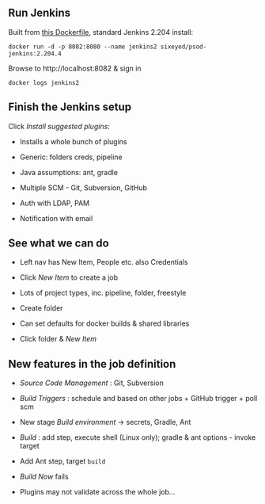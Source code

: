## Run Jenkins

Built from [this Dockerfile](../jenkins/core/Dockerfile), standard Jenkins 2.204 install:

```
docker run -d -p 8082:8080 --name jenkins2 sixeyed/psod-jenkins:2.204.4
```

Browse to http://localhost:8082 & sign in

```
docker logs jenkins2
```

## Finish the Jenkins setup

Click _Install suggested plugins_:

- Installs a whole bunch of plugins

- Generic: folders creds, pipeline

- Java assumptions: ant, gradle

- Multiple SCM - Git, Subversion, GitHub

- Auth with LDAP, PAM

- Notification with email

## See what we can do

- Left nav has New Item, People etc. also Credentials

- Click _New Item_ to create a job

- Lots of project types, inc. pipeline, folder, freestyle

- Create folder

- Can set defaults for docker builds & shared libraries

- Click folder & _New Item_

## New features in the job definition

- _Source Code Management_ : Git, Subversion

- _Build Triggers_ : schedule and based on other jobs + GitHub trigger + poll scm

- New stage _Build environment_ -> secrets, Gradle, Ant

- _Build_ : add step, execute shell (Linux only); gradle & ant options - invoke target

- Add Ant step, target `build`

- _Build Now_ fails

- Plugins may not validate across the whole job...
